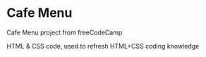 # Cafe Menu
Cafe Menu project from freeCodeCamp

HTML & CSS code, used to refresh HTML+CSS coding knowledge
